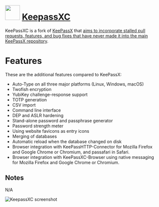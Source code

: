 # <img src="https://cdn.jsdelivr.net/gh/chocolatey-community/chocolatey-packages@4315dbe8325d644de2026206bdc5c16a11c1f5cc/icons/keepassxc.svg" width="48" height="48"/> [KeepassXC](https://chocolatey.org/packages/keepassxc)

KeePassXC is a fork of [KeePassX](https://www.keepassx.org/) that [aims to incorporate stalled pull requests, features, and bug fixes that have never made it into the main KeePassX repository](https://github.com/keepassxreboot/keepassx/issues/43).

# Features

These are the additional features compared to KeePassX:
- Auto-Type on all three major platforms (Linux, Windows, macOS)
- Twofish encryption
- YubiKey challenge-response support
- TOTP generation
- CSV import
- Command line interface
- DEP and ASLR hardening
- Stand-alone password and passphrase generator
- Password strength meter
- Using website favicons as entry icons
- Merging of databases
- Automatic reload when the database changed on disk
- Browser integration with KeePassHTTP-Connector for Mozilla Firefox and Google Chrome or Chromium, and passafari in Safari.
- Browser integration with KeePassXC-Browser using native messaging for Mozilla Firefox and Google Chrome or Chromium.

## Notes

N/A

![KeepassXC screenshot](https://cdn.rawgit.com/chocolatey/chocolatey-coreteampackages/f2cfda756d8ab847b9d65ce394de18c6a090666b/automatic/keepassxc/screenshot.png)
